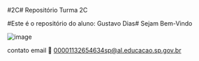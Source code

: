 #2C#
Repositório Turma 2C


#Este é o repositório do aluno: Gustavo Dias#
Sejam Bem-Vindo

![image](https://github.com/GustavoDias2C/2C/assets/170723042/2bed3cc9-6cae-4550-adfb-958fafee08cc)



contato email 📧 00001132654634sp@al.educacao.sp.gov.br
